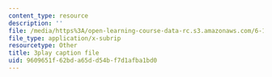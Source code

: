 ```yaml
---
content_type: resource
description: ''
file: /media/https%3A/open-learning-course-data-rc.s3.amazonaws.com/6-172-performance-engineering-of-software-systems-fall-2018/9609651f62bda65dd54bf7d1afba1bd0_ulJm7_aTiQM.srt
file_type: application/x-subrip
resourcetype: Other
title: 3play caption file
uid: 9609651f-62bd-a65d-d54b-f7d1afba1bd0
---
```

